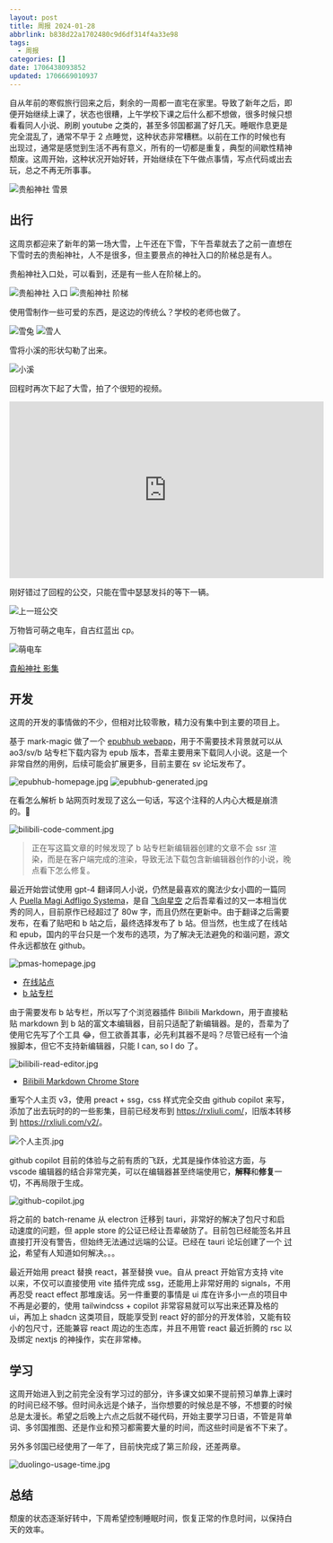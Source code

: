 ```yaml
---
layout: post
title: 周报 2024-01-28
abbrlink: b838d22a1702480c9d6df314f4a33e98
tags:
  - 周报
categories: []
date: 1706438093852
updated: 1706669010937
---
```


自从年前的寒假旅行回来之后，剩余的一周都一直宅在家里。导致了新年之后，即便开始继续上课了，状态也很糟，上午学校下课之后什么都不想做，很多时候只想看看同人小说、刷刷 youtube 之类的，甚至多邻国都漏了好几天。睡眠作息更是完全混乱了，通常不早于 2 点睡觉，这种状态非常糟糕。以前在工作的时候也有出现过，通常是感觉到生活不再有意义，所有的一切都是重复，典型的间歇性精神颓废。这周开始，这种状况开始好转，开始继续在下午做点事情，写点代码或出去玩，总之不再无所事事。

![贵船神社 雪景](https://image-proxy.rxliuli.com/?url=https://lh3.googleusercontent.com/pw/ABLVV85QrNKm-gLaGZJU89L6-Wg2U91w0fyYOFrfCcpWxbJlHWJ2UMhxbBOwDOaBHl0NkGM0VdXOS17bmva3yyQYT4QLtK-Sg3CrlLjuBpLLHcUTIknIYL7Ah7r0IVhpXRXAe0m9l2YYdKCu-NbeZipHqua-Aw=w2554-h1916-s-no-gm)

## 出行

这周京都迎来了新年的第一场大雪，上午还在下雪，下午吾辈就去了之前一直想在下雪时去的贵船神社，人不是很多，但主要景点的神社入口的阶梯总是有人。

贵船神社入口处，可以看到，还是有一些人在阶梯上的。

![贵船神社 入口](https://image-proxy.rxliuli.com/?url=https://lh3.googleusercontent.com/pw/ABLVV845-ZhF7XooaK69ayqK7ch1Oz-9CTiSFORAIMEbP4VR0f_UMuCJEl98ufcxonp2I_Eak526vgaFQo6qFcCOx15hWxxYsgkOmCK3NpYVdU3s8yeK8oRrj32t6fHb4ex9dT8-27LRTLCoXahnfldS1_PiCw=w2554-h1916-s-no-gm)
![贵船神社 阶梯](https://image-proxy.rxliuli.com/?url=https://lh3.googleusercontent.com/pw/ABLVV86PAZvXU5aJHWTFocNzhUV22-FoBcLeEuUEJpI0r66_JHIeNrclSTsDEsSTf5qT5LPEVtduJGe83NvW8ascXUVTu8mfRccS3nh86MUal_nRFqCyj9zOpHqiExNsDqGIVpzayr4v_fENZsKV42sJTcW4qg=w1438-h1916-s-no-gm)

使用雪制作一些可爱的东西，是这边的传统么？学校的老师也做了。

![雪兔](https://image-proxy.rxliuli.com/?url=https://lh3.googleusercontent.com/pw/ABLVV84bRc0dcv6OzsRMSv2t-sSsIhyvrrqXCtbbwFR6oJt-kjZUAk-43TPYxhP9OStvYlHqQb9JP1-YLi9tQzbzSs9a2tjzfxDCzFvAuAysEPAXZYzEz8Wr2kAKT7Uqt4brJsI-zS_cmm4H0U7pS4lAd0pV6A=w2554-h1916-s-no-gm)
![雪人](https://image-proxy.rxliuli.com/?url=https://lh3.googleusercontent.com/pw/ABLVV84UaFC_wxD9DUPhbJ-8k9RkX3sIDinxkhrucOwYX-ncbhl1mNtloE0r5Sy9pMfrbTHNz7Kv8ScMO_vTQ4oXnBDcB9myAqh5Lq275cv5PHq3GkiF2JNbumCghPVUWx4-vKX7acb-q02xqTSht9hEDpwoCA=w1438-h1916-s-no-gm)

雪将小溪的形状勾勒了出来。

![小溪](https://image-proxy.rxliuli.com/?url=https://lh3.googleusercontent.com/pw/ABLVV87YD0lrHSqKjB1lETPvC6jU2rcJYKmH3S4kcV4BVW0W35ou95mBOvs8iRxmQCnS3uNPq-McqyAhJlzRKjgvEhX3eW5gZ8i4Pf99M_Mxnanu0s4WdCpMKx1KPovLeodRxa5EoJqH5L1-_T1-6YWSF_1fiA=w2554-h1916-s-no-gm)

回程时再次下起了大雪，拍了个很短的视频。

<iframe width="560" height="315" src="https://www.youtube.com/embed/39SUz7ZeyXc?si=ASAJ-HLizGFsqwAa" title="YouTube video player" frameborder="0" allow="accelerometer; autoplay; clipboard-write; encrypted-media; gyroscope; picture-in-picture; web-share" allowfullscreen></iframe>

刚好错过了回程的公交，只能在雪中瑟瑟发抖的等下一辆。

![上一班公交](https://image-proxy.rxliuli.com/?url=https://lh3.googleusercontent.com/pw/ABLVV87je3odUygh_OZiO9DKQIh-dac03P7mShBQxTm2VSh6yXpdmOI-AITiY6W29CHcfvjv1322ozgRDENW6ijlSmwvmz3L1E-KMTxQDrz9G4LFlaMiO_qfy7fSh6Ryo6a4LMVKWigiRgOPgV_4nAbMeMjU7Q=w1438-h1916-s-no-gm)

万物皆可萌之电车，自古红蓝出 cp。

![萌电车](https://image-proxy.rxliuli.com/?url=https://lh3.googleusercontent.com/pw/ABLVV84fZB7UP8cGM6ydI30moNTw8L9q0D0ImOu3LkyCx417TPQG3h1UTgnDL_JXeiMIrIgbQHLilSKk3iDmgPY4sCvahqZzRroVu8WtpdKZzMJDh1pYtnPyGvGsqP7aeU-aTm9hjoBaTEzMMTcG8NwEDhn5XQ=w1438-h1916-s-no-gm?authuser=0)

[貴船神社 影集](https://photos.app.goo.gl/XvsDmu2t7axRU8fFA)

## 开发

这周的开发的事情做的不少，但相对比较零散，精力没有集中到主要的项目上。

基于 mark-magic 做了一个 [epubhub webapp](https://epubhub.rxliuli.com)，用于不需要技术背景就可以从 ao3/sv/b 站专栏下载内容为 epub 版本，吾辈主要用来下载同人小说。这是一个非常自然的用例，后续可能会扩展更多，目前主要在 sv 论坛发布了。

![epubhub-homepage.jpg](/resources/2023b9ce01c3430f8b9a915d72075ca0.jpg)
![epubhub-generated.jpg](/resources/43bc93ee0117452ebb1107764b25b537.jpg)

在看怎么解析 b 站网页时发现了这么一句话，写这个注释的人内心大概是崩溃的。🤣

![bilibili-code-comment.jpg](/resources/0a64b63525b846928942afb8db8be01f.jpg)

> 正在写这篇文章的时候发现了 b 站专栏新编辑器创建的文章不会 ssr 渲染，而是在客户端完成的渲染，导致无法下载包含新编辑器创作的小说，晚点看下怎么修复。

最近开始尝试使用 gpt-4 翻译同人小说，仍然是最喜欢的魔法少女小圆的一篇同人 [Puella Magi Adfligo Systema](https://forums.sufficientvelocity.com/threads/2538/)，是自 [飞向星空](https://tts.liuli.moe/) 之后吾辈看过的又一本相当优秀的同人，目前原作已经超过了 80w 字，而且仍然在更新中。由于翻译之后需要发布，在看了贴吧和 b 站之后，最终选择发布了 b 站。但当然，也生成了在线站和 epub，国内的平台只是一个发布的选项，为了解决无法避免的和谐问题，源文件永远都放在 github。

![pmas-homepage.jpg](/resources/6bd24ef299684d5392675ffa5826332b.jpg)

- [在线站点](https://pmas.liuli.moe/)
- [b 站专栏](https://www.bilibili.com/read/readlist/rl794874)

由于需要发布 b 站专栏，所以写了个浏览器插件 Bilibili Markdown，用于直接粘贴 markdown 到 b 站的富文本编辑器，目前只适配了新编辑器。是的，吾辈为了使用它先写了个工具 😂，但工欲善其事，必先利其器不是吗？尽管已经有一个油猴脚本，但它不支持新编辑器，只能 I can, so I do 了。

![bilibili-read-editor.jpg](/resources/59ce0e0812694695bfa158c88a225c4f.jpg)

- [Bilibili Markdown Chrome Store](https://chromewebstore.google.com/detail/bilibili-markdown/gnhfnomkebeabllbfnodhhhebnieehoe)

重写个人主页 v3，使用 preact + ssg，css 样式完全交由 github copilot 来写，添加了出去玩时的的一些影集，目前已经发布到 <https://rxliuli.com/>，旧版本转移到 <https://rxliuli.com/v2/>。

![个人主页.jpg](/resources/addeaf0027fc4458b2ec8343de66e65a.jpg)

github copilot 目前的体验与之前有质的飞跃，尤其是操作体验这方面，与 vscode 编辑器的结合非常完美，可以在编辑器甚至终端使用它，**解释**和**修复**一切，不再局限于生成。

![github-copilot.jpg](/resources/e6944e3778cb4de9a51e2e9b6da434ab.jpg)

将之前的 batch-rename 从 electron 迁移到 tauri，非常好的解决了包尺寸和启动速度的问题，但 apple store 的公证已经让吾辈破防了。目前包已经能签名并且直接打开没有警告，但始终无法通过远端的公证。已经在 tauri 论坛创建了一个 [讨论](https://github.com/tauri-apps/tauri/discussions/8693)，希望有人知道如何解决。。。

最近开始用 preact 替换 react，甚至替换 vue。自从 preact 开始官方支持 vite 以来，不仅可以直接使用 vite 插件完成 ssg，还能用上非常好用的 signals，不用再忍受 react effect 那堆废话。另一件重要的事情是 ui 库在许多小一点的项目中不再是必要的，使用 tailwindcss + copilot 非常容易就可以写出来还算及格的 ui，再加上 shadcn 这类项目，既能享受到 react 好的部分的开发体验，又能有较小的包尺寸，还能兼容 react 周边的生态库，并且不用管 react 最近折腾的 rsc 以及绑定 nextjs 的神操作，实在非常棒。

## 学习

这周开始进入到之前完全没有学习过的部分，许多课文如果不提前预习单靠上课时的时间已经不够。但时间永远是个婊子，当你想要的时候总是不够，不想要的时候总是太漫长。希望之后晚上六点之后就不碰代码，开始主要学习日语，不管是背单词、多邻国推图、还是作业和预习都需要大量的时间，而这些时间是省不下来了。

另外多邻国已经使用了一年了，目前快完成了第三阶段，还差两章。

![duolingo-usage-time.jpg](/resources/172b1ef190824e51a7c9d099f09270f2.jpg)

## 总结

颓废的状态逐渐好转中，下周希望控制睡眠时间，恢复正常的作息时间，以保持白天的效率。
